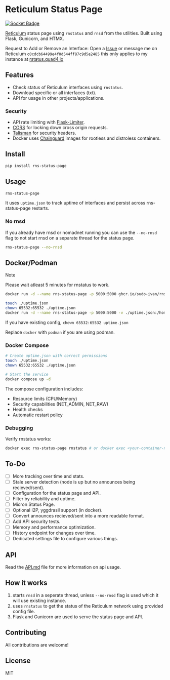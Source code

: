# Reticulum Status Page

[![Socket Badge](https://socket.dev/api/badge/pypi/package/rns-status-page/1.1.2?artifact_id=tar-gz)](https://socket.dev/pypi/package/rns-status-page/overview/)


[Reticulum](https://reticulum.network/) status page using `rnstatus` and `rnsd` from the utilities. Built using Flask, Gunicorn, and HTMX.

Request to Add or Remove an Interface: Open a [Issue](https://github.com/Sudo-Ivan/rns-status-page/issues/new) or message me on Reticulum `c0cdcb64499e4f0d544ff87c9d5e2485` this only applies to my instance at [rstatus.quad4.io](https://rstatus.quad4.io)

## Features

- Check status of Reticulum interfaces using `rnstatus`.
- Download specific or all interfaces (txt).
- API for usage in other projects/applications.

### Security

- API rate limiting with [Flask-Limiter](https://flask-limiter.readthedocs.io/en/latest/).
- [CORS](https://flask-cors.readthedocs.io/en/latest/) for locking down cross origin requests.
- [Talisman](https://github.com/GoogleCloudPlatform/flask-talisman) for security headers.
- Docker uses [Chainguard](https://github.com/chainguard-dev) images for rootless and distroless containers.

## Install

```bash
pip install rns-status-page
```

## Usage

```bash
rns-status-page
```

It uses `uptime.json` to track uptime of interfaces and persist across rns-status-page restarts.

### No rnsd

If you already have rnsd or nomadnet running you can use the `--no-rnsd` flag to not start rnsd on a separate thread for the status page.

```bash
rns-status-page --no-rnsd
```

## Docker/Podman

> [!NOTE]  
> Please wait atleast 5 minutes for rnstatus to work.

```bash
docker run -d --name rns-status-page -p 5000:5000 ghcr.io/sudo-ivan/rns-status-page:latest
```

```bash
touch ./uptime.json
chown 65532:65532 ./uptime.json
docker run -d --name rns-status-page -p 5000:5000 -v ./uptime.json:/home/nonroot/uptime.json ghcr.io/sudo-ivan/rns-status-page:latest
```

If you have existing config, `chown 65532:65532 uptime.json`

Replace `docker` with `podman` if you are using podman.

### Docker Compose

```bash
# Create uptime.json with correct permissions
touch ./uptime.json
chown 65532:65532 ./uptime.json

# Start the service
docker compose up -d
```

The compose configuration includes:
- Resource limits (CPU/Memory)
- Security capabilities (NET_ADMIN, NET_RAW)
- Health checks
- Automatic restart policy

### Debugging

Verify rnstatus works:

```bash
docker exec rns-status-page rnstatus # or docker exec <your-container-name> rnstatus
```

## To-Do

- [ ] More tracking over time and stats.
- [ ] Stale server detection (node is up but no announces being recieved/sent).
- [ ] Configuration for the status page and API.
- [ ] Filter by reliability and uptime.
- [ ] Micron Status Page.
- [ ] Optional I2P, yggdrasil support (in docker).
- [ ] Convert announces recieved/sent into a more readable format.
- [ ] Add API security tests.
- [ ] Memory and performance optimization.
- [ ] History endpoint for changes over time.
- [ ] Dedicated settings file to configure various things.

## API

Read the [API.md](API.md) file for more information on api usage.

## How it works

1. starts `rnsd` in a seperate thread, unless `--no-rnsd` flag is used which it will use existing instance.
2. uses `rnstatus` to get the status of the Reticulum network using provided config file. 
3. Flask and Gunicorn are used to serve the status page and API.

## Contributing

All contributions are welcome!

## License

MIT 